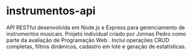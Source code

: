 # instrumentos-api
API RESTful desenvolvida em Node.js e Express para gerenciamento de instrumentos musicais. Projeto individual criado por Jonnas Pedro como parte da avaliação de Programação Web . Inclui operações CRUD completas, filtros dinâmicos, cadastro em lote e geração de estatísticas.
